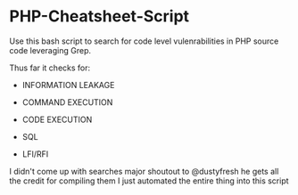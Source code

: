 # PHP-Cheatsheet-Script #
Use this bash script to search for code level vulenrabilities in PHP source code leveraging Grep.

Thus far it checks for:
 
- INFORMATION LEAKAGE

- COMMAND EXECUTION

- CODE EXECUTION

- SQL

- LFI/RFI

I didn't come up with searches major shoutout to @dustyfresh he gets all the credit for compiling them I just automated the entire thing into this script
